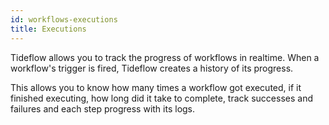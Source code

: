 ```yaml
---
id: workflows-executions
title: Executions
---
```


Tideflow allows you to track the progress of workflows in realtime. When a
workflow's trigger is fired, Tideflow creates a history of its progress.

This allows you to know how many times a workflow got executed, if it finished
executing, how long did it take to complete, track successes and failures and
each step progress with its logs.